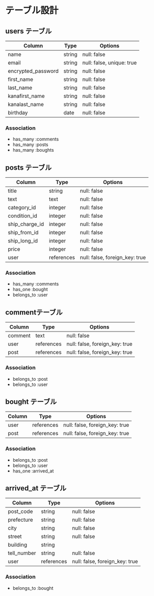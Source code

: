 # テーブル設計

## users テーブル

| Column             | Type   | Options     |
| ------------------ | ------ | ----------- |
| name               | string | null: false |
| email              | string | null: false, unique: true |
| encrypted_password | string | null: false |
| first_name         | string | null: false |
| last_name          | string | null: false |
| kanafirst_name     | string | null: false |
| kanalast_name      | string | null: false |
| birthday           | date   | null: false |



### Association

- has_many :comments
- has_many :posts
- has_many :boughts


## posts テーブル

| Column        | Type       | Options     |
| ------        | ------     | ----------- |
| title         | string     | null: false |
| text          | text       | null: false |
| category_id   | integer    | null: false |
| condition_id  | integer    | null: false |
| ship_charge_id| integer   | null: false |
| ship_from_id  | integer    | null: false |
| ship_long_id  | integer    | null: false |
| price         | integer    | null: false |
| user          | references | null: false, foreign_key: true |



### Association

- has_many :comments
- has_one :bought
- belongs_to :user

##  commentテーブル

| Column | Type       | Options                        |
| ------ | ---------- | ------------------------------ |
| comment | text       | null: false |
| user    | references | null: false, foreign_key: true |
| post    | references | null: false, foreign_key: true |


### Association

- belongs_to :post
- belongs_to :user

## bought テーブル

| Column  | Type       | Options                        |
| ------- | ---------- | ------------------------------ |
| user    | references | null: false, foreign_key: true |
| post    | references | null: false, foreign_key: true |

### Association

- belongs_to :post
- belongs_to :user
- has_one :arrived_at

## arrived_at テーブル

| Column     |  Type      | Options                        |
| -------    | ---------- | ------------------------------ |
| post_code  | string     | null: false                    |
| prefecture | string     | null: false                    |
| city       | string     | null: false                    |
| street     | string     | null: false                    |
| building   | string     |                                |
| tell_number| string     | null: false                    |
| user       | references | null: false, foreign_key: true |
 

### Association

- belongs_to :bought

